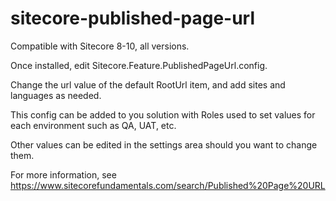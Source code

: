 # sitecore-published-page-url
Compatible with Sitecore 8-10, all versions.

Once installed, edit Sitecore.Feature.PublishedPageUrl.config. 

Change the url value of the default RootUrl item, and add sites and languages as needed.

This config can be added to you solution with Roles used to set values for each environment such as QA, UAT, etc.

Other values can be edited in the settings area should you want to change them.

For more information, see https://www.sitecorefundamentals.com/search/Published%20Page%20URL
